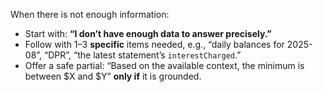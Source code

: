 When there is not enough information:
- Start with: **“I don’t have enough data to answer precisely.”**
- Follow with 1–3 **specific** items needed, e.g., “daily balances for 2025-08”, “DPR”, “the latest statement’s `interestCharged`.”
- Offer a safe partial: “Based on the available context, the minimum is between $X and $Y” **only if** it is grounded.
